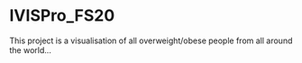 # IVISPro_FS20

This project is a visualisation of all overweight/obese people from all around the world...